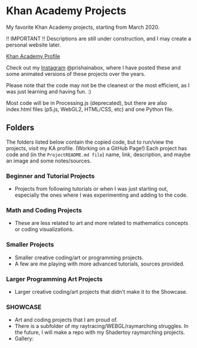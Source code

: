 # Khan Academy Projects
 My favorite Khan Academy projects, starting from March 2020.

 !! IMPORTANT !! Descriptions are still under construction, and I may create a personal website later.

  [Khan Academy Profile](https://www.khanacademy.org/profile/kaid_861909786767545381407237/projects) <br>
  
  Check out my [Instagram](https://www.instagram.com/prishainabox/) @prishainabox, where I have posted these and some animated versions of these projects over the years.

Please note that the code may not be the cleanest or the most efficient, as I was just learning and having fun. :)

Most code will be in Processing.js (deprecated), but there are also index.html files (p5.js, WebGL2, HTML/CSS, etc) and one Python file.


 ## Folders
  The folders listed below contain the copied code, but to run/view the projects, visit my KA profile. (Working on a GitHub Page!)
  Each project has code and (in the `ProjectREADME.md file`) name, link, description, and maybe an image and some notes/sources.

### Beginner and Tutorial Projects
 - Projects from following tutorials or when I was just starting out, especially the ones where I was experimenting and adding to the code.

### Math and Coding Projects
 - These are less related to art and more related to mathematics concepts or coding visualizations.

### Smaller Projects
 - Smaller creative coding/art or programming projects.
 - A few are me playing with more advanced tutorials, sources provided.

### Larger Programming Art Projects
 - Larger creative coding/art projects that didn't make it to the Showcase.
 
### SHOWCASE
 - Art and coding projects that I am proud of.
 - There is a subfolder of my raytracing/WEBGL/raymarching struggles. In the future, I will make a repo with my Shadertoy raymarching projects.
 - Gallery:


